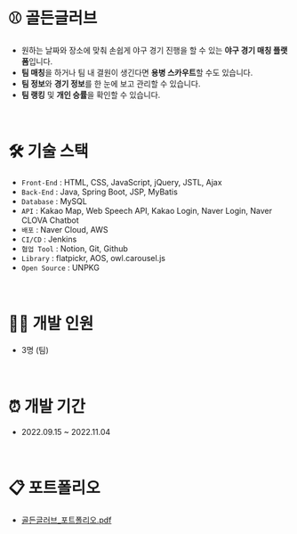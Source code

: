 # ⚾ 골든글러브
- 원하는 날짜와 장소에 맞춰 손쉽게 야구 경기 진행을 할 수 있는 **야구 경기 매칭 플랫폼**입니다. <br>
- **팀 매칭**을 하거나 팀 내 결원이 생긴다면 **용병 스카우트**할 수도 있습니다. <br>
- **팀 정보**와 **경기 정보**를 한 눈에 보고 관리할 수 있습니다. <br>
- **팀 랭킹** 및 **개인 승률**을 확인할 수 있습니다. <br>

<br>

# 🛠 기술 스택
- `Front-End` : HTML, CSS, JavaScript, jQuery, JSTL, Ajax
- `Back-End` : Java, Spring Boot, JSP, MyBatis
- `Database` : MySQL
- `API` : Kakao Map, Web Speech API, Kakao Login, Naver Login, Naver CLOVA Chatbot
- `배포` : Naver Cloud, AWS
- `CI/CD` : Jenkins
- `협업 Tool` : Notion, Git, Github
- `Library` : flatpickr, AOS, owl.carousel.js
- `Open Source` : UNPKG

<br>

# 👩‍💻 개발 인원
- 3명 (팀)

<br>

# ⏰ 개발 기간
- 2022.09.15 ~ 2022.11.04

<br>

# 📋 포트폴리오
- [골든글러브_포트폴리오.pdf](https://github.com/suebin/Goldenglove/files/11584623/_.pdf)

